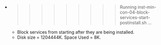* >>>>>>>>> Running inst-min-con-04-block-services-start-postinstall.sh ...
  * Block services from starting after they are being installed.
  * Disk size = 1204444K. Space Used = 8K.
